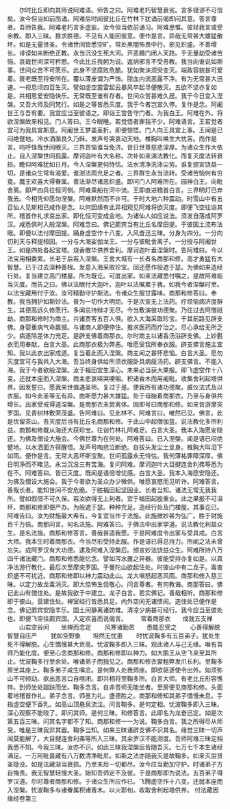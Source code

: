 <!-- { "loadSidebar": true } -->
　　尔时比丘即向其师说阿难语。师告之曰。阿难老朽智慧衰劣。言多错谬不可信矣。汝今但当如前而诵。阿难后时闻彼比丘在竹林下犹诵前偈即问其意。答言尊者。吾师告我。阿难老朽言多虚妄。汝今但当依前诵习。阿难思惟。彼轻我言或受余教。即入三昧。推求胜德。不见有人能回彼意。便作是言。异哉无常甚大雄猛散坏。如是无量贤圣。令诸世间皆悉空旷。常处黑闇怖畏中行。邪见炽盛。不善增长。诽谤如来断绝正教。永当沉没生死大河。开恶趣门闭人天路。于无量劫受诸苦恼。哀哉世间深可矜愍。今此比丘我躬为说。返纳邪言不受吾教。我当向谁说如斯事。世间众苦不可愿乐。此身不坚腐败危脆。犹如聚沫须臾变灭。端政容貌甚可爱着。衰老既至将安所在。覆以薄皮谓为严饰。脓血内流恶露不净。有为无常甚大迅速。一视息顷四百生灭。譬如虚空震雷起云暴风卒起寻便散灭。五欲不坚亦复如是。共相恩爱安隐快乐。无常既至谁有存者。世间众苦甚难久居。我于今日宜入涅槃。又吾大师及同梵行。如是之等皆悉灭度。我于今者岂宜久停。复作是念。阿阇世王与吾有要。我宜应当至彼语之。即诣王宫告守门者。为我白王。阿难在外。将欲涅槃故来相见。门人答曰。王今眠睡。若觉悟者罪我不少。阿难语言。王若觉者宜可为我具宣斯意。阿阇世王梦盖茎折。即便惊悟。门人向王具宣上事。王闻是已闷绝躄地。冷水洒面良久乃稣。发声号哭哀动天地。椎胸叫唤生大忧苦。而作是言。呜呼怪哉世间眼灭。三界苦恼谁当免济。昔日世尊慈悲深厚。为诸众生作大依止。自入涅槃世间孤露。摩诃迦叶有大名称。次补如来演法教化。而复灭度法转衰损。瞻仰阿难犹如日月。今入涅槃更何恃怙。法水清净洗涤尘劳。谁复颁宣饶益一切。是诸众生常有渴爱。谁澍法雨充足之者。三界群生永当流转。受诸苦恼何有穷竟。魔王欢喜大得眷属。善法渐尽诸恶炽盛。即问门人阿难所在。园神白王。向毗舍离。即严四兵往恒河侧。阿难乘船在河中流。王即直进稽首白言。三界明灯已弃我去。今相凭仰愿勿涅槃。阿难默然而不许可。于时大地六种震动。时雪山中有五百仙人见斯相已咸作是念。以何因缘有此异相观见阿难将欲灭度。即便飞空往诣其所。稽首作礼求哀出家。即化恒河变成金地。为诸仙人如应说法。须发自落成阿罗汉。咸悉俱时入般涅槃。阿难念曰。佛记罽宾当有比丘名摩田提。于彼国土流布法眼。即便以法付摩田提。踊身虚空作十八变。入风奋迅三昧。分身为四分。一分向忉利天与释提桓因。一分与大海娑伽龙王。一分与彼毗舍离子。一分授与阿阇世王。如是四处各起宝塔。烧香散华供养舍利。摩诃迦叶垂涅槃时。告阿难曰。今以法宝用相委累。长老于后若入涅槃。王舍大城有一长者名商那和修。高才勇猛有大智慧。已于过去深种善根。发意入海采取珍宝。回还愿作般遮于瑟。为佛如来造经行处。复当建立高门楼屋。所为既讫。可度出家。如来法藏悉付嘱之。是故阿难临当灭度。而告之曰。佛以法眼付大迦叶。迦叶以法嘱累于我。如我今者涅槃时至。以法宝藏用付于汝。汝可精勤守护斯法。令诸众生服甘露味。商那和修答曰。奉教。我当拥护如斯妙法。普为一切作大明炬。于是次宣无上法药。疗烦恼病济度群生。其德高远久修愿行。多闻总持辩才无尽。今当敷演彼功德聚。乃往过去阿僧祇劫。商那和修时为商主。共诸贾客五百人俱。欲入大海采取珍宝。于其前路见辟支佛。身婴重病气命羸惙。与诸商人即便停住。推求医药而疗治之。尽心承给无所乏少。病遂除差体力充足。是辟支佛着商那衣。尔时商主以诸香汤浴辟支佛。上妙氎衣而用奉献。白言大圣。此商那衣极为弊恶。唯愿受我所奉衣服。辟支佛言施主宜知。我以此衣出家成道。复当着此而入涅槃。商主闻之甚怀悲恼。白言大圣。愿勿灭度宜可与我共入大海。吾当终身供给所须衣服卧具病瘦汤药。辟支佛言。不能入海。我于今者欲般涅槃。汝于福田宜生深心。未来必当获大果报。即飞虚空作十八变。还就本座而入涅槃。商主悲哀啼哭哽咽。积诸香木而用阇毗。收集舍利起塔供养。因发誓曰。愿我来世值遇圣师。复过于是。使我所有诸功德聚。威仪法式及以衣服。如今此圣等无有异。由斯愿力甚大雄猛。处于母胎着商那衣。乃至与身俱共增长。出家受戒得道涅槃。是商那衣未尝离体。因即号曰商那和修。如来昔游摩突罗国。见青树林敷荣茂盛。告阿难曰。见此林不。阿难言曰。唯然已见。佛言。此是优留茶山。吾灭度后当有比丘名商那和修。于此山中起僧伽蓝。说法教化多所利益。商那和修既从海还大获珍宝。往诣竹林礼阿难足。白言大圣。我本入海愿安隐还。为佛及僧设大施会。今佛世尊为在何处。阿难答曰。已入涅槃。闻是语已闷绝躄地。以水洒面方得醒悟。发声号啕悲泣断绝。自拔头发尘土坌身。椎胸大叫泪下如雨。便作是言。无常大恶坏斯宝聚。世间孤露永无恃怙。我何薄祐罪障深厚。佛日明净而不睹见。永当沉没三有苦海。复问阿难。摩诃迦叶大目揵连舍利弗等悉为在不。阿难答曰。皆已灭度。既闻是语倍增忧感。白言大圣。我本入海愿安隐还。为佛及僧设大施会。我于今者欲为圣众办少微供。唯愿哀愍而见听许。阿难答言。善哉长者。能知世间不安危脆。于胜福田起坚固业。长者当知。诸法无常无我我所。譬如假借不可久保。若汝欲得无上利者。宜于福田起殷重业。此之果报不可沮坏。商那和修即便严办。为般遮于瑟。种种充足。造经行处及门楼屋。其事讫已。阿难告曰。汝为财施最大希有。今复宜当作于法施。此施微妙甚为弘广。胜于财施百千万倍。商那问言。何名法施。阿难答曰。于佛法中出家学道。说法教化利益众生。是名法施。商那和修答言。善哉甚适我愿。于是阿难度令出家与受具戒。白言大师。我本生时着商那衣。今当尽形受持此服。作是语已得总持力。所闻之法未曾忘失。成阿罗汉有大功德。逮及阿难入涅槃后。颁宣妙法饶益众生。阿难所持八万四千诸法藏门。商那和修悉能忆念。譬如泻水置之异器。彼能受持亦复如是。以真净法游行教化。最后次至摩突罗国。于曼陀山欲起住处。时彼山中有二龙子。毒害炽盛不可扰近。商那和修即以神力震动此山。龙大嗔怒起恶风雨。商那和修入慈三昧。以定力故龙毒消灭。即大惊怖生信敬心。问言尊者。有何教诲。商那答曰。佛记此山有僧住处。是故我欲于中建立。龙子白言。若实佛记。善哉相听。商那和修即于彼山。营建住处。禅室经行皆悉具足。内外空闲无诸愦闹。造住处已便作是念。佛记罽宾安隐丰乐。国土闲静离诸妨难。清凉少病甚可经行。我今应当至彼处也。即便飞空往罽宾国。入定欢喜而说偈言。
　　常着商那衣　　成就五支禅
　　山岩空谷间　　坐禅而念定
　　风寒诸勤苦　　悉能忍受之
　　心善得解脱　　智慧自庄严
　　犹如空野象　　坦然无忧患
　　时忧波鞠多有五百弟子。犹处生死不得解脱。心生憍慢甚大贡高。忧波鞠多即入三昧。观此诸人与己无缘。唯有吾师乃能化度。便至心念商那和修。商那和修即以神力。如大鹅王从空飞来至其所止。忧波鞠多行至余处。唯诸弟子而独见之。商那和修衣裳粗弊发爪长利。至鞠多房坐其座上。鞠多弟子咸生嗔忿。是何弊人处我师座。即欲驱逐使令出外。如须弥山不可倾动。欲出恶言口自噤闭。即共相将至鞠多所。白言大师。有老比丘形容憔悴。到师坐处跏趺而坐。鞠多念言。自非吾师无能坐者。至房便见商那和修。头面着地稽首作礼。弟子念言。师虽为礼。盛德胜之。商那和修知其弟子憍慢未息。手指虚空便下香乳。如高山顶悬泉流注。问言鞠多。是何定相。忧波鞠多即入三昧。深心观察不能晓了。即问其师。是何三昧。和修答言。此即名为龙奋迅定。如是次第五百三昧。问其名字都不了知。商那和修一一为说。鞠多白言。我之所得尽从师受。唯是三昧我非其器。鞠多当知。如来三昧诸辟支佛不识其名。缘觉三昧一切声闻莫能解了。大目揵连舍利弗等所入三昧。其余罗汉不能测度。吾师阿难三昧定相我悉不知。今我三昧。汝亦不识。如此三昧我涅槃后皆随吾灭。七万七千本生诸经满足。一万阿毗昙藏有八万数清净毗尼。如斯之法亦随我灭是故鞠多。如来灭后贤圣隐没。如是法藏渐当衰损。乃至末后一切都尽。汝今应当勤加守护。时诸弟子方自悔责。我无智慧轻慢大圣。始知吾师定不及彼。于是商那即为说法。五百弟子得罗汉道。尔时尊者商那和修。于诸众生所应作已。飞腾虚空作十八变。还就本座而入涅槃。忧波鞠多与诸眷属积诸香木。以火耶旬。收取舍利起塔供养。
付法藏因缘经卷第三
